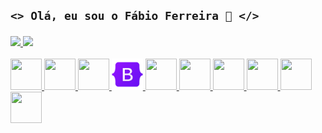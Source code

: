 ## <p> `<> Olá, eu sou o Fábio Ferreira 👋 </>` </p> 
 
<div>
  <a href="https://github.com/fabiosfjr">
  <img height="180em" src="https://github-readme-stats.vercel.app/api?username=fabiosfjr&show_icons=true&theme=dracula&include_all_commits=true&count_private=true"/>
  <img height="180em" src="https://github-readme-stats.vercel.app/api/top-langs/?username=fabiosfjr&layout=compact&langs_count=7&theme=dracula"/>
</div>
 
 <div style="display: inline_block"><br>
 
  <img width="50" height="50" src="https://cdn.jsdelivr.net/gh/devicons/devicon/icons/html5/html5-plain-wordmark.svg" />
  <img width="50" height="50" src="https://cdn.jsdelivr.net/gh/devicons/devicon/icons/css3/css3-plain-wordmark.svg" />
  <img width="50" height="50" src="https://cdn.jsdelivr.net/gh/devicons/devicon/icons/javascript/javascript-original.svg" />
  <img width="50" height="50" src="https://github.com/devicons/devicon/blob/v2.14.0/icons/bootstrap/bootstrap-original.svg" />
  <img width="50" height="50" src="https://cdn.jsdelivr.net/gh/devicons/devicon/icons/java/java-original-wordmark.svg" />
  <img width="50" height="50" src="https://cdn.jsdelivr.net/gh/devicons/devicon/icons/mysql/mysql-original-wordmark.svg" />
  <img height="50" width="50" src="https://cdn.jsdelivr.net/gh/devicons/devicon/icons/angularjs/angularjs-original.svg" />
  <img height="50" width="50" src="https://icongr.am/devicon/typescript-original.svg?size=92&color=currentColor" />
  <img height="50" width="50" src="https://icongr.am/devicon/python-original.svg?size=92&color=currentColor" />
  <img height="50" width="50" src="https://cdn.jsdelivr.net/gh/devicons/devicon/icons/spring/spring-original.svg" />

 </p>
  <link rel = "stylesheet" href = "https://cdn.jsdelivr.net/gh/devicons/devicon@v2.14.0/devicon.min.css">
 </div>
 
